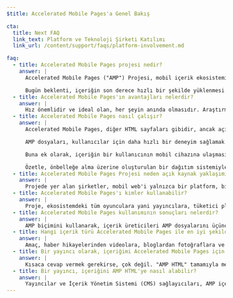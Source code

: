 ```yaml
---
$title: Accelerated Mobile Pages'a Genel Bakış

cta:
  title: Next FAQ
  link_text: Platform ve Teknoloji Şirketi Katılımı
  link_url: /content/support/faqs/platform-involvement.md

faq:
  - title: Accelerated Mobile Pages projesi nedir?
    answer: |
      Accelerated Mobile Pages ("AMP") Projesi, mobil içerik ekosisteminin tamamının yayıncılar, tüketici platformları, içerik oluşturanlar ve kullanıcılar dahil, herkes için daha iyi bir hale gelmesi ihtiyacıyla ilgili olarak yayıncılar ve teknoloji şirketleri arasındaki görüşmelerden ortaya çıkmış bir açık kaynak girişimidir.

      Bugün beklenti, içeriğin son derece hızlı bir şekilde yüklenmesi ve kolayca keşfedilmesi yönündedir. Gerçekte ise içerik birkaç saniyede yüklenebilmekte veya kullanıcı yavaş sayfayı terk ettiği için hiçbir zaman tam olarak yüklenmemektedir. Accelerated Mobile Pages, neredeyse anında yüklenecek şekilde tasarlanmış web sayfalarıdır. Herkes için daha iyi bir mobil web'e doğru atılmış bir adımdır.
  - title: Accelerated Mobile Pages'ın avantajları nelerdir?
    answer: |
      Hız önemlidir ve ideal olan, her şeyin anında olmasıdır. Araştırmalar, daha yüksek hemen çıkma oranlarının daha yavaş yüklenen web sayfalarıyla ilişkili olduğunu göstermiştir. AMP biçiminin kullanılması, kullanıcıların daha fazla içerik tüketmelerini ve daha fazla içerikle etkileşimde bulunmalarını daha çekici hale getirecektir. Ancak konu yalnızca hız ve performans değildir. Aynı zamanda, yayıncıların içeriklerinin her yerde (platformlar ve uygulamalarda) hızla görünebilmesi için açık web'in potansiyelinden yararlanabilmeleri ve bunun sonucunda da reklamlar ile abonelikler aracılığıyla daha fazla gelir elde edebilmeleri için geliştirilmiş dağıtımı da desteklemek istiyoruz.
  - title: Accelerated Mobile Pages nasıl çalışır?
    answer: |
      Accelerated Mobile Pages, diğer HTML sayfaları gibidir, ancak açık kaynaklı AMP spesifikasyonu tarafından tanımlanan ve yönetilen sınırlı bir teknik işlevselliğe sahiptir. Tüm web sayfalarında olduğu gibi Accelerated Mobile Pages da tüm modern tarayıcılarda ve uygulama web görünümlerinde yüklenir.

      AMP dosyaları, kullanıcılar için daha hızlı bir deneyim sağlamak için hıza öncelik veren çeşitli teknik ve mimari yaklaşımlarından yararlanır. AMP geliştiricileri; video ve sosyal yayınlar, görüntülü reklamcılık veya analizleri toplama gibi zengin medya nesnelerini yerleştirme yeteneği sunan web bileşenlerinin yer aldığı zengin ve büyüyen bir web bileşenleri kitaplığını kullanabilir. Amaç, içeriğin görünümünü homojenleştirmek değil, bunun yerine sayfalar arasında yükleme sürelerini hızlandıran ortak bir teknik çekirdek oluşturmaktır.

      Buna ek olarak, içeriğin bir kullanıcının mobil cihazına ulaşması için gereken süreyi kısaltmak için AMP dosyaları bulutta önbelleğe alınabilir. İçerik üreticileri AMP biçimini kullanarak, AMP dosyalarındaki içeriğin üçüncü taraflarca önbelleğe alınabilmesini mümkün hale getirmiş olur. Bu tip bir çerçeve kapsamında, yayıncılar içeriklerini kontrol etmeye devam eder, ancak platformlar, içeriği kullanıcılara optimum yayınlama hızında sunmak için kolayca önbelleğe alabilir veya yansıtabilir. Google, herkes tarafından ücretsiz olarak kullanılabilecek bir önbellek sağlamıştır ve tüm AMP'ler, [Google AMP Önbelleği](https://developers.google.com/amp/cache/) tarafından önbelleğe alınacaktır. Diğer şirketler de kendi AMP önbelleklerini oluşturabilir.

      Özetle, önbelleğe alma üzerine oluşturulan bir dağıtım sistemiyle sınırlı teknik işlevselliğin birleşimi sayesinde daha iyi performans gösteren sayfalar ve yayıncılar için daha fazla kitle gelişimi sağlaması amaçlanmaktadır.
  - title: Accelerated Mobile Pages Projesi neden açık kaynak yaklaşımını benimsiyor?
    answer: |
      Projede yer alan şirketler, mobil web'i yalnızca bir platform, bir teknoloji grubu veya bir yayıncı grubu için değil, herkes için daha iyi bir hale getirmeyi istemektedir. Projenin açık kaynak halinde yapılması, insanların mobil web'i hızlandıracak fikirlerini ve kodlarını paylaşıp katkıda bulunabilmelerini sağlamaktadır. Bu yolculuğun henüz başındayız ve yol boyunca diğer yayıncıların ve teknoloji şirketlerinin katılmasını bekliyoruz.
  - title: Accelerated Mobile Pages'ı kimler kullanabilir?
    answer: |
      Proje, ekosistemdeki tüm oyunculara yani yayıncılara, tüketici platformlarına ve içerik oluşturanlara açıktır. AMP'yi hangi şirketlerin ve sitelerin kullandığına dair bir fikir edinmek için [Kim sayfasına](/who) gidin.
  - title: Accelerated Mobile Pages kullanımının sonuçları nelerdir?
    answer: |
      AMP biçimini kullanarak, içerik üreticileri AMP dosyalarını üçüncü taraflar için taranabilir, dizine eklenebilir, görüntülenebilir (robot hariç tutma protokolüne tabidir) ve önbelleğe alınabilir hale getirmektedir.
  - title: Hangi içerik türü Accelerated Mobile Pages ile en iyi şekilde çalışır?
    answer: |
      Amaç, haber hikayelerinden videolara, bloglardan fotoğraflara ve GIF'lere kadar yayınlanan tüm içeriğin Accelerated Mobile Pages'ı kullanarak çalışmasıdır.
  - title: Bir yayıncı olarak, içeriğimi Accelerated Mobile Pages için çalışacak hale getirdiğimde iş yüküm artar mı?
    answer: |
      Kısaca cevap vermek gerekirse, çok değil. "AMP HTML" tamamıyla mevcut web teknolojileriyle oluşturulduğundan geliştirme süreci, yayıncıların bugün kullanmakta olduğu süreci yansıtmaktadır. Yayıncılar, GitHub'dan AMP HTML spesifikasyonu konusunda bilgi edinebilir. Mevcut süreci kullananlar için ciddi bir öğrenme eğrisi olmasını beklemiyoruz.
  - title: Bir yayıncı, içeriğini AMP HTML'ye nasıl alabilir?
    answer: |
      Yayıncılar ve İçerik Yönetim Sistemi (CMS) sağlayıcıları, AMP içeriği oluşturmak üzere CMS'leriyle bir entegrasyon geliştirebilir. Automattic, şimdiden bir [WordPress AMP eklentisi](https://wordpress.org/plugins/amp/) yayınlamıştır ve tüm içerik yönetim sistemlerinin AMP HTML sayfaları için destek ekleyeceğini umuyoruz.
---
```


